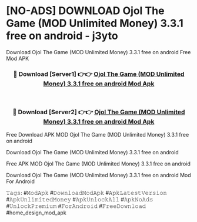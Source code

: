 # [NO-ADS] DOWNLOAD Ojol The Game (MOD Unlimited Money) 3.3.1 free on android - j3yto
Download Ojol The Game (MOD Unlimited Money) 3.3.1 free on android Free Mod APK

<div align="center">
<h3>🔴 Download [Server1] 👉👉 <a href="https://apk-comot.site?title=Ojol_The_Game_(MOD_Unlimited_Money)_3.3.1_free_on_android">Ojol The Game (MOD Unlimited Money) 3.3.1 free on android Mod Apk</a></h3><br>

<h3>🔴 Download [Server2] 👉👉 <a href="https://apk-comot.site?title=Ojol_The_Game_(MOD_Unlimited_Money)_3.3.1_free_on_android">Ojol The Game (MOD Unlimited Money) 3.3.1 free on android Mod Apk</a></h3>
</div>


Free Download APK MOD Ojol The Game (MOD Unlimited Money) 3.3.1 free on android

Download Ojol The Game (MOD Unlimited Money) 3.3.1 free on android 

Free APK MOD Ojol The Game (MOD Unlimited Money) 3.3.1 free on android 

Download Ojol The Game (MOD Unlimited Money) 3.3.1 free on android Mod For Android

𝚃𝚊𝚐𝚜: #𝙼𝚘𝚍𝙰𝚙𝚔 #𝙳𝚘𝚠𝚗𝚕𝚘𝚊𝚍𝙼𝚘𝚍𝙰𝚙𝚔 #𝙰𝚙𝚔𝙻𝚊𝚝𝚎𝚜𝚝𝚅𝚎𝚛𝚜𝚒𝚘𝚗 #𝙰𝚙𝚔𝚄𝚗𝚕𝚒𝚖𝚒𝚝𝚎𝚍𝙼𝚘𝚗𝚎𝚢 #𝙰𝚙𝚔𝚄𝚗𝚕𝚘𝚌𝚔𝙰𝚕𝚕 #𝙰𝚙𝚔𝙽𝚘𝙰𝚍𝚜 #𝚄𝚗𝚕𝚘𝚌𝚔𝙿𝚛𝚎𝚖𝚒𝚞𝚖 #𝙵𝚘𝚛𝙰𝚗𝚍𝚛𝚘𝚒𝚍 #𝙵𝚛𝚎𝚎𝙳𝚘𝚠𝚗𝚕𝚘𝚊𝚍 #home_design_mod_apk